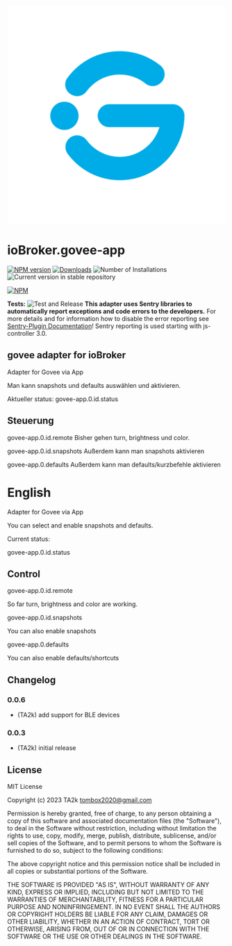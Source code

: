 ![Logo](admin/govee-app.png)

# ioBroker.govee-app

[![NPM version](https://img.shields.io/npm/v/iobroker.govee-app.svg)](https://www.npmjs.com/package/iobroker.govee-app)
[![Downloads](https://img.shields.io/npm/dm/iobroker.govee-app.svg)](https://www.npmjs.com/package/iobroker.govee-app)
![Number of Installations](https://iobroker.live/badges/govee-app-installed.svg)
![Current version in stable repository](https://iobroker.live/badges/govee-app-stable.svg)

[![NPM](https://nodei.co/npm/iobroker.govee-app.png?downloads=true)](https://nodei.co/npm/iobroker.govee-app/)

**Tests:** ![Test and Release](https://github.com/TA2k/ioBroker.govee-app/workflows/Test%20and%20Release/badge.svg)
**This adapter uses Sentry libraries to automatically report exceptions and code errors to the developers.** For more details and for information how to disable the error reporting see [Sentry-Plugin Documentation](https://github.com/ioBroker/plugin-sentry#plugin-sentry)! Sentry reporting is used starting with js-controller 3.0.

## govee adapter for ioBroker

Adapter for Govee via App

Man kann snapshots und defaults auswählen und aktivieren.

Aktueller status:
govee-app.0.id.status

## Steuerung

govee-app.0.id.remote
Bisher gehen turn, brightness und color.

govee-app.0.id.snapshots
Außerdem kann man snapshots aktivieren

govee-app.0.defaults
Außerdem kann man defaults/kurzbefehle aktivieren

# English

Adapter for Govee via App

You can select and enable snapshots and defaults.

Current status:

govee-app.0.id.status

## Control

govee-app.0.id.remote

So far turn, brightness and color are working.

govee-app.0.id.snapshots

You can also enable snapshots

govee-app.0.defaults

You can also enable defaults/shortcuts

## Changelog

### 0.0.6

- (TA2k) add support for BLE devices

### 0.0.3

- (TA2k) initial release

## License

MIT License

Copyright (c) 2023 TA2k <tombox2020@gmail.com>

Permission is hereby granted, free of charge, to any person obtaining a copy
of this software and associated documentation files (the "Software"), to deal
in the Software without restriction, including without limitation the rights
to use, copy, modify, merge, publish, distribute, sublicense, and/or sell
copies of the Software, and to permit persons to whom the Software is
furnished to do so, subject to the following conditions:

The above copyright notice and this permission notice shall be included in all
copies or substantial portions of the Software.

THE SOFTWARE IS PROVIDED "AS IS", WITHOUT WARRANTY OF ANY KIND, EXPRESS OR
IMPLIED, INCLUDING BUT NOT LIMITED TO THE WARRANTIES OF MERCHANTABILITY,
FITNESS FOR A PARTICULAR PURPOSE AND NONINFRINGEMENT. IN NO EVENT SHALL THE
AUTHORS OR COPYRIGHT HOLDERS BE LIABLE FOR ANY CLAIM, DAMAGES OR OTHER
LIABILITY, WHETHER IN AN ACTION OF CONTRACT, TORT OR OTHERWISE, ARISING FROM,
OUT OF OR IN CONNECTION WITH THE SOFTWARE OR THE USE OR OTHER DEALINGS IN THE
SOFTWARE.
